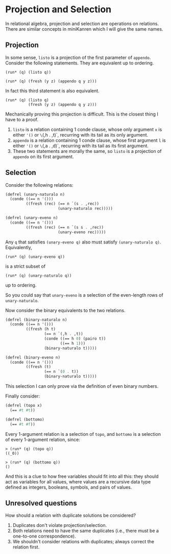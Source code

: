 # Projection and Selection

In relational algebra, projection and selection are operations on relations. There are similar concepts in miniKanren which I will give the same names.

## Projection

In some sense, `listo` is a projection of the first parameter of `appendo`. Consider the following statements. They are equivalent up to ordering.

```
(run* (q) (listo q))

(run* (q) (fresh (y z) (appendo q y z)))
```

In fact this third statement is also equivalent.

```
(run* (q) (listo q)
          (fresh (y z) (appendo q y z)))
```

Mechanically proving this projection is difficult. This is the closest thing I have to a proof.
1. `listo` is a relation containing 1 conde clause, whose only argument `x` is either `'()` or `\`(,h . ,t)`, recurring with its tail as its only argument.
2. `appendo` is a relation containing 1 conde clause, whose first argument `l` is either `'()` or `\`(,a . ,d)`, recurring with its tail as its first argument.
3. These two statements are morally the same, so `listo` is a projection of `appendo` on its first argument.

## Selection

Consider the following relations:

```scheme
(defrel (unary-naturalo n)
  (conde ((== n '()))
         ((fresh (rec) (== n `(s . ,rec))
                       (unary-naturalo rec)))))

(defrel (unary-eveno n)
  (conde ((== n '()))
         ((fresh (rec) (== n `(s s . ,rec))
                       (unary-eveno rec)))))
```

Any `q` that satisfies `(unary-eveno q)` also must satisfy `(unary-naturalo q)`. Equivalently,
```
(run* (q) (unary-eveno q))
```
is a strict subset of
```
(run* (q) (unary-naturalo q))
```
up to ordering.

So you could say that `unary-eveno` is a selection of the even-length rows of `unary-naturalo`.

Now consider the binary equivalents to the two relations.

```scheme
(defrel (binary-naturalo n)
  (conde ((== n '()))
         ((fresh (h t)
                 (== n `(,h . ,t))
                 (conde ((== h 0) (pairo t))
                        ((== h 1)))
                 (binary-naturalo t)))))

(defrel (binary-eveno n)
  (conde ((== n '()))
         ((fresh (t)
                 (== n `(0 . t))
                 (binary-naturalo t)))))
```
This selection I can only prove via the definition of even binary numbers.

Finally consider:

```scheme
(defrel (topo x)
  (== #t #t))

(defrel (bottomo)
  (== #t #f))
```
Every 1-argument relation is a selection of `topo`, and `bottomo` is a selection of every 1-argument relation, since:
```
> (run* (q) (topo q))
((_0))

> (run* (q) (bottomo q))
()
```

And this is a clue to how free variables should fit into all this: they should act as variables for all values, where values are a recursive data type defined as integers, booleans, symbols, and pairs of values.

## Unresolved questions

How should a relation with duplicate solutions be considered?
1. Duplicates don't violate projection/selection.
2. Both relations need to have the same duplicates (i.e., there must be a one-to-one correspondence).
3. We shouldn't consider relations with duplicates; always correct the relation first.
